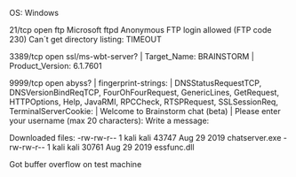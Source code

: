 
OS: Windows

21/tcp   open  ftp                Microsoft ftpd
Anonymous FTP login allowed (FTP code 230)
Can´t get directory listing: TIMEOUT

3389/tcp open  ssl/ms-wbt-server?
|   Target_Name: BRAINSTORM
|   Product_Version: 6.1.7601

9999/tcp open  abyss?
| fingerprint-strings: 
|   DNSStatusRequestTCP, DNSVersionBindReqTCP, FourOhFourRequest, GenericLines, GetRequest, HTTPOptions, Help, JavaRMI, RPCCheck, RTSPRequest, SSLSessionReq, TerminalServerCookie: 
|     Welcome to Brainstorm chat (beta)
|     Please enter your username (max 20 characters): Write a message:


Downloaded files:
-rw-rw-r-- 1 kali kali 43747 Aug 29  2019 chatserver.exe
-rw-rw-r-- 1 kali kali 30761 Aug 29  2019 essfunc.dll


Got buffer overflow on test machine

